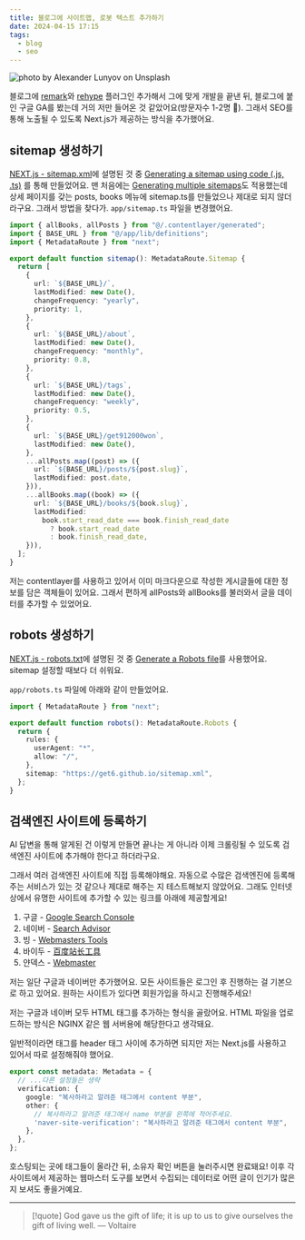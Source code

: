 ```yaml
---
title: 블로그에 사이트맵, 로봇 텍스트 추가하기
date: 2024-04-15 17:15
tags:
  - blog
  - seo
---
```


![photo by Alexander Lunyov on Unsplash](https://images.unsplash.com/photo-1707170808684-18eb5d49c58e?crop=entropy&cs=srgb&fm=jpg&ixid=M3wzNjM5Nzd8MHwxfHJhbmRvbXx8fHx8fHx8fDE3MTMxNjg5MDl8&ixlib=rb-4.0.3&q=85&w=768&h=432)

블로그에 [remark](https://github.com/remarkjs)와 [rehype](https://github.com/rehypejs) 플러그인 추가해서 그에 맞게 개발을 끝낸 뒤, 블로그에 붙인 구글 GA를 봤는데 거의 저만 들어온 것 같았어요(방문자수 1-2명 🥲). 그래서 SEO를 통해 노출될 수 있도록 Next.js가 제공하는 방식을 추가했어요.

## sitemap 생성하기
[NEXT.js - sitemap.xml](https://nextjs.org/docs/app/api-reference/file-conventions/metadata/sitemap)에 설명된 것 중 [Generating a sitemap using code (.js, .ts)](https://nextjs.org/docs/app/api-reference/file-conventions/metadata/sitemap#generating-a-sitemap-using-code-js-ts) 를 통해 만들었어요. 맨 처음에는 [Generating multiple sitemaps](https://nextjs.org/docs/app/api-reference/file-conventions/metadata/sitemap#generating-multiple-sitemaps)도 적용했는데 상세 페이지를 갖는 posts, books 메뉴에 sitemap.ts를 만들었으나 제대로 되지 않더라구요. 그래서 방법을 찾다가.  `app/sitemap.ts` 파일을 변경했어요.

```typescript
import { allBooks, allPosts } from "@/.contentlayer/generated";
import { BASE_URL } from "@/app/lib/definitions";
import { MetadataRoute } from "next";

export default function sitemap(): MetadataRoute.Sitemap {
  return [
    {
      url: `${BASE_URL}/`,
      lastModified: new Date(),
      changeFrequency: "yearly",
      priority: 1,
    },
    {
      url: `${BASE_URL}/about`,
      lastModified: new Date(),
      changeFrequency: "monthly",
      priority: 0.8,
    },
    {
      url: `${BASE_URL}/tags`,
      lastModified: new Date(),
      changeFrequency: "weekly",
      priority: 0.5,
    },
    {
      url: `${BASE_URL}/get912000won`,
      lastModified: new Date(),
    },
    ...allPosts.map((post) => ({
      url: `${BASE_URL}/posts/${post.slug}`,
      lastModified: post.date,
    })),
    ...allBooks.map((book) => ({
      url: `${BASE_URL}/books/${book.slug}`,
      lastModified:
        book.start_read_date === book.finish_read_date
          ? book.start_read_date
          : book.finish_read_date,
    })),
  ];
}
```

저는 contentlayer를 사용하고 있어서 이미 마크다운으로 작성한 게시글들에 대한 정보를 담은 객체들이 있어요. 그래서 편하게 allPosts와 allBooks를 불러와서 글을 데이터를 추가할 수 있었어요.
## robots 생성하기
[NEXT.js - robots.txt](https://nextjs.org/docs/app/api-reference/file-conventions/metadata/robots)에 설명된 것 중 [Generate a Robots file](https://nextjs.org/docs/app/api-reference/file-conventions/metadata/robots#generate-a-robots-file)를 사용했어요. sitemap 설정할 때보다 더 쉬워요. 

`app/robots.ts` 파일에 아래와 같이 만들었어요.
```typescript
import { MetadataRoute } from "next";

export default function robots(): MetadataRoute.Robots {
  return {
    rules: {
      userAgent: "*",
      allow: "/",
    },
    sitemap: "https://get6.github.io/sitemap.xml",
  };
}
```
## 검색엔진 사이트에 등록하기
AI 답변을 통해 알게된 건 이렇게 만들면 끝나는 게 아니라 이제 크롤링될 수 있도록 검색엔진 사이트에 추가해야 한다고 하더라구요.

그래서 여러 검색엔진 사이트에 직접 등록해야해요. 자동으로 수많은 검색엔진에 등록해주는 서비스가 있는 것 같으나 제대로 해주는 지 테스트해보지 않았어요. 그래도 인터넷상에서 유명한 사이트에 추가할 수 있는 링크를 아래에 제공할게요!

1. 구글 - [Google Search Console](https://search.google.com/search-console/welcome)
2. 네이버 - [Search Advisor](https://searchadvisor.naver.com/)
3. 빙 - [Webmasters Tools](https://www.bing.com/webmasters/about)
4. 바이두 - [百度站长工具](https://ziyuan.baidu.com/site/index)
5. 얀덱스 - [Webmaster](https://webmaster.yandex.com/welcome/)

저는 일단 구글과 네이버만 추가했어요. 모든 사이트들은 로그인 후 진행하는 걸 기본으로 하고 있어요. 원하는 사이트가 있다면 회원가입을 하시고 진행해주세요!

저는 구글과 네이버 모두 HTML 태그를 추가하는 형식을 골랐어요. HTML 파일을 업로드하는 방식은 NGINX 같은 웹 서버용에 해당한다고 생각돼요.

일반적이라면 태그를 header 태그 사이에 추가하면 되지만 저는 Next.js를 사용하고 있어서 따로 설정해줘야 했어요.

```typescript
export const metadata: Metadata = {
  // ...다른 설정들은 생략
  verification: {
    google: "복사하라고 알려준 태그에서 content 부분",
    other: {
      // 복사하라고 알려준 태그에서 name 부분을 왼쪽에 적어주세요.
      'naver-site-verification': "복사하라고 알려준 태그에서 content 부분",
    },
  },
};
```

호스팅되는 곳에 태그들이 올라간 뒤, 소유자 확인 버튼을 눌러주시면 완료돼요!
이후 각 사이트에서 제공하는 웹마스터 도구를 보면서 수집되는 데이터로 어떤 글이 인기가 많은지 보셔도 좋을거예요.

---

> [!quote] God gave us the gift of life; it is up to us to give ourselves the gift of living well.
> — Voltaire